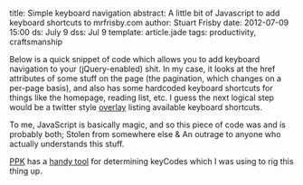 title: Simple keyboard navigation
abstract: A little bit of Javascript to add keyboard shortcuts to mrfrisby.com
author: Stuart Frisby
date: 2012-07-09 15:00
ds: July 9
dss: Jul 9
template: article.jade
tags: productivity, craftsmanship

Below is a quick snippet of code which allows you to add keyboard navigation to your (jQuery-enabled) shit. In my case, it looks at the href attributes of some stuff on the page (the pagination, which changes on a per-page basis), and also has some hardcoded keyboard shortcuts for things like the homepage, reading list, etc. I guess the next logical step would be a twitter style [overlay](http://goo.gl/IGKBO) listing available keyboard shortcuts.

To me, JavaScript is basically magic, and so this piece of code was and is probably both; Stolen from somewhere else & An outrage to anyone who actually understands this stuff.

<script src="https://gist.github.com/3073087.js?file=keyboard-navigation.js"></script>

[PPK](https://twitter.com/ppk) has a [handy tool](http://www.quirksmode.org/js/keys.html#link7) for determining keyCodes which I was using to rig this thing up.
